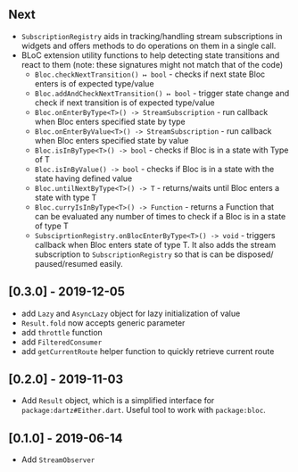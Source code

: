 ## Next

* `SubscriptionRegistry` aids in tracking/handling stream subscriptions
  in widgets and offers methods to do operations on them in a single 
  call.
* BLoC extension utility functions to help detecting state transitions 
  and react to them (note: these signatures might not match that of 
  the code)  
  * `Bloc.checkNextTransition() ↦ bool` - checks if next state Bloc 
    enters is of expected type/value
  * `Bloc.addAndCheckNextTransition() ↦ bool` - trigger state change
    and check if next transition is of expected type/value
  * `Bloc.onEnterByType<T>() -> StreamSubscription` - run callback
    when Bloc enters specified state by type
  * `Bloc.onEnterByValue<T>() -> StreamSubscription` - run callback
    when Bloc enters specified state by value
  * `Bloc.isInByType<T>() -> bool` - checks if Bloc is in a state
    with Type of T
  * `Bloc.isInByValue() -> bool` - checks if Bloc is in a state with
    the state having defined value
  * `Bloc.untilNextByType<T>() -> T` - returns/waits until Bloc enters
    a state with type T
  * `Bloc.curryIsInByType<T>() -> Function` - returns a Function that 
    can be evaluated any number of times to check if a Bloc is in a
    state of type T
  * `SubsciprtionRegistry.onBlocEnterByType<T>() -> void` - triggers
    callback when Bloc enters state of type T. It also adds the stream
    subscription to `SubscriptionRegistry` so that is can be disposed/
    paused/resumed easily. 

## [0.3.0] - 2019-12-05

* add `Lazy` and `AsyncLazy` object for lazy initialization of value
* `Result.fold` now accepts generic parameter
* add `throttle` function
* add `FilteredConsumer`
* add `getCurrentRoute` helper function to quickly retrieve current route

## [0.2.0] - 2019-11-03

* Add `Result` object, which is a simplified interface for 
`package:dartz#Either.dart`. Useful tool to work with `package:bloc`.

## [0.1.0] - 2019-06-14

* Add `StreamObserver`
